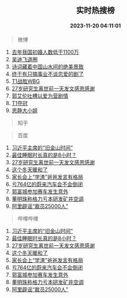 <div align="center"><h2>实时热搜榜</h2><h4>2023-11-20 04:11:01</h4></div>

> 微博  

1. [去年我国初婚人数低于1100万](https://s.weibo.com/weibo?q=%23%E5%8E%BB%E5%B9%B4%E6%88%91%E5%9B%BD%E5%88%9D%E5%A9%9A%E4%BA%BA%E6%95%B0%E4%BD%8E%E4%BA%8E1100%E4%B8%87%23&t=31&band_rank=1&Refer=top)<br />
2. [吴迪飞退圈](https://s.weibo.com/weibo?q=%E5%90%B4%E8%BF%AA%E9%A3%9E%E9%80%80%E5%9C%88&t=31&band_rank=2&Refer=top)<br />
3. [诗词藏着中国山水间的绝美景致](https://s.weibo.com/weibo?q=%23%E8%AF%97%E8%AF%8D%E8%97%8F%E7%9D%80%E4%B8%AD%E5%9B%BD%E5%B1%B1%E6%B0%B4%E9%97%B4%E7%9A%84%E7%BB%9D%E7%BE%8E%E6%99%AF%E8%87%B4%23&t=31&band_rank=3&Refer=top)<br />
4. [终于有只搞事业不谈恋爱的剧了](https://s.weibo.com/weibo?q=%23%E7%BB%88%E4%BA%8E%E6%9C%89%E5%8F%AA%E6%90%9E%E4%BA%8B%E4%B8%9A%E4%B8%8D%E8%B0%88%E6%81%8B%E7%88%B1%E7%9A%84%E5%89%A7%E4%BA%86%23&t=31&band_rank=4&Refer=top)<br />
5. [T1战胜WBG](https://s.weibo.com/weibo?q=%23T1%E6%88%98%E8%83%9CWBG%23&t=31&band_rank=5&Refer=top)<br />
6. [27岁研究生离世前一天发文感恩感谢](https://s.weibo.com/weibo?q=%2327%E5%B2%81%E7%A0%94%E7%A9%B6%E7%94%9F%E7%A6%BB%E4%B8%96%E5%89%8D%E4%B8%80%E5%A4%A9%E5%8F%91%E6%96%87%E6%84%9F%E6%81%A9%E6%84%9F%E8%B0%A2%23&t=31&band_rank=6&Refer=top)<br />
7. [郭艾伦吐槽以爱为营剧情](https://s.weibo.com/weibo?q=%23%E9%83%AD%E8%89%BE%E4%BC%A6%E5%90%90%E6%A7%BD%E4%BB%A5%E7%88%B1%E4%B8%BA%E8%90%A5%E5%89%A7%E6%83%85%23&t=31&band_rank=7&Refer=top)<br />
8. [T1夺冠](https://s.weibo.com/weibo?q=%23T1%E5%A4%BA%E5%86%A0%23&t=31&band_rank=8&Refer=top)<br />
9. [恩静大小姐](https://s.weibo.com/weibo?q=%E6%81%A9%E9%9D%99%E5%A4%A7%E5%B0%8F%E5%A7%90&t=31&band_rank=9&Refer=top)<br />

> 知乎  


> 百度  

1. [习近平主席的“旧金山时间”](https://www.baidu.com/s?wd=%E4%B9%A0%E8%BF%91%E5%B9%B3%E4%B8%BB%E5%B8%AD%E7%9A%84%E2%80%9C%E6%97%A7%E9%87%91%E5%B1%B1%E6%97%B6%E9%97%B4%E2%80%9D&sa=fyb_news&rsv_dl=fyb_news)<br />
2. [最佳睡眠时长真的是8小时？](https://www.baidu.com/s?wd=%E6%9C%80%E4%BD%B3%E7%9D%A1%E7%9C%A0%E6%97%B6%E9%95%BF%E7%9C%9F%E7%9A%84%E6%98%AF8%E5%B0%8F%E6%97%B6%EF%BC%9F&sa=fyb_news&rsv_dl=fyb_news)<br />
3. [27岁研究生离世前一天发文感恩感谢](https://www.baidu.com/s?wd=27%E5%B2%81%E7%A0%94%E7%A9%B6%E7%94%9F%E7%A6%BB%E4%B8%96%E5%89%8D%E4%B8%80%E5%A4%A9%E5%8F%91%E6%96%87%E6%84%9F%E6%81%A9%E6%84%9F%E8%B0%A2&sa=fyb_news&rsv_dl=fyb_news)<br />
4. [这个冬天暖和了](https://www.baidu.com/s?wd=%E8%BF%99%E4%B8%AA%E5%86%AC%E5%A4%A9%E6%9A%96%E5%92%8C%E4%BA%86&sa=fyb_news&rsv_dl=fyb_news)<br />
5. [家长会上“学渣”爸爸发言有格局](https://www.baidu.com/s?wd=%E5%AE%B6%E9%95%BF%E4%BC%9A%E4%B8%8A%E2%80%9C%E5%AD%A6%E6%B8%A3%E2%80%9D%E7%88%B8%E7%88%B8%E5%8F%91%E8%A8%80%E6%9C%89%E6%A0%BC%E5%B1%80&sa=fyb_news&rsv_dl=fyb_news)<br />
6. [亏764亿的蔚来汽车会不会倒闭](https://www.baidu.com/s?wd=%E4%BA%8F764%E4%BA%BF%E7%9A%84%E8%94%9A%E6%9D%A5%E6%B1%BD%E8%BD%A6%E4%BC%9A%E4%B8%8D%E4%BC%9A%E5%80%92%E9%97%AD&sa=fyb_news&rsv_dl=fyb_news)<br />
7. [郭富城参加赛车发生意外](https://www.baidu.com/s?wd=%E9%83%AD%E5%AF%8C%E5%9F%8E%E5%8F%82%E5%8A%A0%E8%B5%9B%E8%BD%A6%E5%8F%91%E7%94%9F%E6%84%8F%E5%A4%96&sa=fyb_news&rsv_dl=fyb_news)<br />
8. [董明珠称格力亏本研发矿井空调](https://www.baidu.com/s?wd=%E8%91%A3%E6%98%8E%E7%8F%A0%E7%A7%B0%E6%A0%BC%E5%8A%9B%E4%BA%8F%E6%9C%AC%E7%A0%94%E5%8F%91%E7%9F%BF%E4%BA%95%E7%A9%BA%E8%B0%83&sa=fyb_news&rsv_dl=fyb_news)<br />
9. [阿里辟谣“裁员25000人”](https://www.baidu.com/s?wd=%E9%98%BF%E9%87%8C%E8%BE%9F%E8%B0%A3%E2%80%9C%E8%A3%81%E5%91%9825000%E4%BA%BA%E2%80%9D&sa=fyb_news&rsv_dl=fyb_news)<br />

> 哔哩哔哩  

1. [习近平主席的“旧金山时间”](https://www.baidu.com/s?wd=%E4%B9%A0%E8%BF%91%E5%B9%B3%E4%B8%BB%E5%B8%AD%E7%9A%84%E2%80%9C%E6%97%A7%E9%87%91%E5%B1%B1%E6%97%B6%E9%97%B4%E2%80%9D&sa=fyb_news&rsv_dl=fyb_news)<br />
2. [最佳睡眠时长真的是8小时？](https://www.baidu.com/s?wd=%E6%9C%80%E4%BD%B3%E7%9D%A1%E7%9C%A0%E6%97%B6%E9%95%BF%E7%9C%9F%E7%9A%84%E6%98%AF8%E5%B0%8F%E6%97%B6%EF%BC%9F&sa=fyb_news&rsv_dl=fyb_news)<br />
3. [27岁研究生离世前一天发文感恩感谢](https://www.baidu.com/s?wd=27%E5%B2%81%E7%A0%94%E7%A9%B6%E7%94%9F%E7%A6%BB%E4%B8%96%E5%89%8D%E4%B8%80%E5%A4%A9%E5%8F%91%E6%96%87%E6%84%9F%E6%81%A9%E6%84%9F%E8%B0%A2&sa=fyb_news&rsv_dl=fyb_news)<br />
4. [这个冬天暖和了](https://www.baidu.com/s?wd=%E8%BF%99%E4%B8%AA%E5%86%AC%E5%A4%A9%E6%9A%96%E5%92%8C%E4%BA%86&sa=fyb_news&rsv_dl=fyb_news)<br />
5. [家长会上“学渣”爸爸发言有格局](https://www.baidu.com/s?wd=%E5%AE%B6%E9%95%BF%E4%BC%9A%E4%B8%8A%E2%80%9C%E5%AD%A6%E6%B8%A3%E2%80%9D%E7%88%B8%E7%88%B8%E5%8F%91%E8%A8%80%E6%9C%89%E6%A0%BC%E5%B1%80&sa=fyb_news&rsv_dl=fyb_news)<br />
6. [亏764亿的蔚来汽车会不会倒闭](https://www.baidu.com/s?wd=%E4%BA%8F764%E4%BA%BF%E7%9A%84%E8%94%9A%E6%9D%A5%E6%B1%BD%E8%BD%A6%E4%BC%9A%E4%B8%8D%E4%BC%9A%E5%80%92%E9%97%AD&sa=fyb_news&rsv_dl=fyb_news)<br />
7. [郭富城参加赛车发生意外](https://www.baidu.com/s?wd=%E9%83%AD%E5%AF%8C%E5%9F%8E%E5%8F%82%E5%8A%A0%E8%B5%9B%E8%BD%A6%E5%8F%91%E7%94%9F%E6%84%8F%E5%A4%96&sa=fyb_news&rsv_dl=fyb_news)<br />
8. [董明珠称格力亏本研发矿井空调](https://www.baidu.com/s?wd=%E8%91%A3%E6%98%8E%E7%8F%A0%E7%A7%B0%E6%A0%BC%E5%8A%9B%E4%BA%8F%E6%9C%AC%E7%A0%94%E5%8F%91%E7%9F%BF%E4%BA%95%E7%A9%BA%E8%B0%83&sa=fyb_news&rsv_dl=fyb_news)<br />
9. [阿里辟谣“裁员25000人”](https://www.baidu.com/s?wd=%E9%98%BF%E9%87%8C%E8%BE%9F%E8%B0%A3%E2%80%9C%E8%A3%81%E5%91%9825000%E4%BA%BA%E2%80%9D&sa=fyb_news&rsv_dl=fyb_news)<br />
